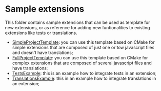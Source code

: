 # Sample extensions

This folder contains sample extensions that can be used as template for new extensions, or as reference for adding new funtionalities to existing extensions like tests or translations.

* [SimpleProjectTemplate](SimpleProjectTemplate): you can use this template based on CMake for simple extensions that are composed of just one or tow javascript files and doesn't have translations;
* [FullProjectTemplate](FullProjectTemplate): you can use this template based on CMake for complex extensions that are composed of several javascript files and have translations;
* [TestsExample](TestsExample): this is an example how to integrate tests in an extension;
* [TranslationsExample](TranslationsExample): this in an example how to integrate translations in an extension;

